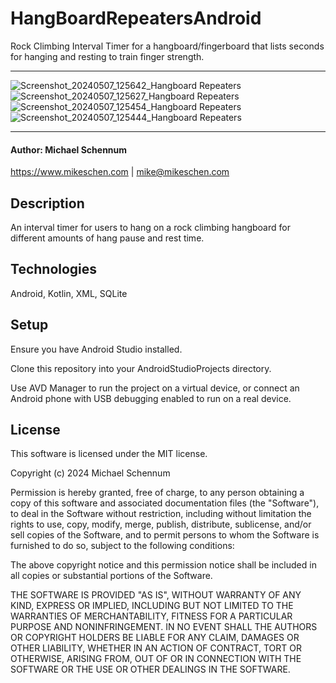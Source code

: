 # HangBoardRepeatersAndroid

Rock Climbing Interval Timer for a hangboard/fingerboard that lists seconds for hanging and resting to train finger strength.

---

![Screenshot_20240507_125642_Hangboard Repeaters](https://github.com/mikeschen/HangBoardRepeatersAndroid/assets/9831452/a417a63e-f89e-48e0-9c4f-43250e58851f)
![Screenshot_20240507_125627_Hangboard Repeaters](https://github.com/mikeschen/HangBoardRepeatersAndroid/assets/9831452/91e6f7fa-19c0-48c5-98db-a226528f36e7)
![Screenshot_20240507_125454_Hangboard Repeaters](https://github.com/mikeschen/HangBoardRepeatersAndroid/assets/9831452/66aae583-56ce-464f-9bd5-f55a8d53e57d)
![Screenshot_20240507_125444_Hangboard Repeaters](https://github.com/mikeschen/HangBoardRepeatersAndroid/assets/9831452/0c7ae1e0-57fc-460e-a560-db8903cb220c)

---

#### Author: Michael Schennum
<https://www.mikeschen.com> | <mike@mikeschen.com>

## Description

An interval timer for users to hang on a rock climbing hangboard for different amounts of hang pause and rest time.

## Technologies

Android, Kotlin, XML, SQLite

## Setup

Ensure you have Android Studio installed.

Clone this repository into your AndroidStudioProjects directory.

Use AVD Manager to run the project on a virtual device, or connect an Android phone with USB debugging enabled to run on a real device.

## License

This software is licensed under the MIT license.

Copyright (c) 2024 Michael Schennum

Permission is hereby granted, free of charge, to any person obtaining a copy of this software and associated documentation files (the "Software"), to deal in the Software without restriction, including without limitation the rights to use, copy, modify, merge, publish, distribute, sublicense, and/or sell copies of the Software, and to permit persons to whom the Software is furnished to do so, subject to the following conditions:

The above copyright notice and this permission notice shall be included in all copies or substantial portions of the Software.

THE SOFTWARE IS PROVIDED "AS IS", WITHOUT WARRANTY OF ANY KIND, EXPRESS OR IMPLIED, INCLUDING BUT NOT LIMITED TO THE WARRANTIES OF MERCHANTABILITY, FITNESS FOR A PARTICULAR PURPOSE AND NONINFRINGEMENT. IN NO EVENT SHALL THE AUTHORS OR COPYRIGHT HOLDERS BE LIABLE FOR ANY CLAIM, DAMAGES OR OTHER LIABILITY, WHETHER IN AN ACTION OF CONTRACT, TORT OR OTHERWISE, ARISING FROM, OUT OF OR IN CONNECTION WITH THE SOFTWARE OR THE USE OR OTHER DEALINGS IN THE SOFTWARE.
